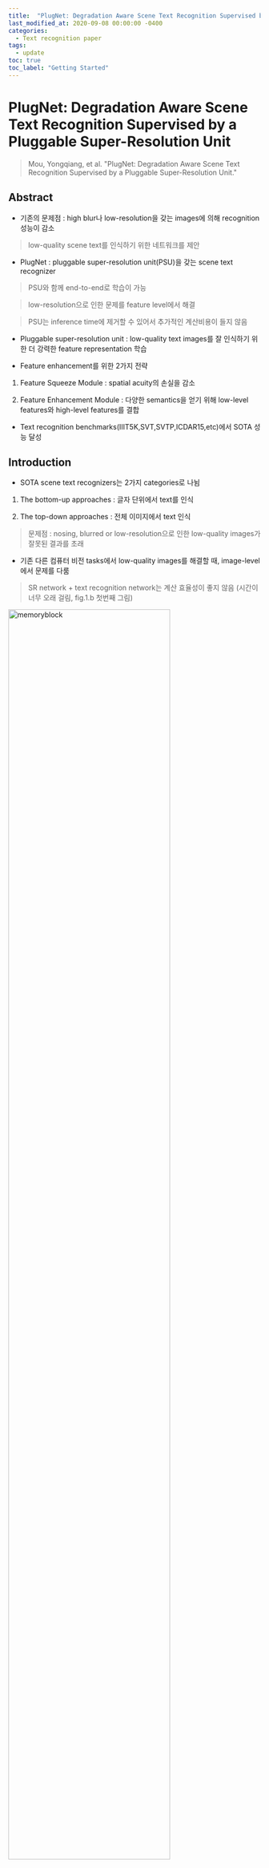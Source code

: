```yaml
---
title:  "PlugNet: Degradation Aware Scene Text Recognition Supervised by a Pluggable Super-Resolution Unit review"
last_modified_at: 2020-09-08 00:00:00 -0400
categories: 
  - Text recognition paper
tags:
  - update
toc: true
toc_label: "Getting Started"
---
```


# PlugNet: Degradation Aware Scene Text Recognition Supervised by a Pluggable Super-Resolution Unit
> Mou, Yongqiang, et al. "PlugNet: Degradation Aware Scene Text Recognition Supervised by a Pluggable Super-Resolution Unit."

## Abstract

* 기존의 문제점 : high blur나 low-resolution을 갖는 images에 의해 recognition 성능이 감소

> low-quality scene text를 인식하기 위한 네트워크를 제안

* PlugNet : pluggable super-resolution unit(PSU)을 갖는 scene text recognizer

> PSU와 함께 end-to-end로 학습이 가능

> low-resolution으로 인한 문제를 feature level에서 해결

> PSU는 inference time에 제거할 수 있어서 추가적인 계산비용이 들지 않음

* Pluggable super-resolution unit : low-quality text images를 잘 인식하기 위한 더 강력한 feature representation 학습

* Feature enhancement를 위한 2가지 전략

1) Feature Squeeze Module : spatial acuity의 손실을 감소

2) Feature Enhancement Module : 다양한 semantics을 얻기 위해 low-level features와 high-level features를 결합

* Text recognition benchmarks(IIIT5K,SVT,SVTP,ICDAR15,etc)에서 SOTA 성능 달성

## Introduction

* SOTA scene text recognizers는 2가지 categories로 나뉨

1) The bottom-up approaches : 글자 단위에서 text를 인식

2) The top-down approaches : 전체 이미지에서 text 인식

> 문제점 : nosing, blurred or low-resolution으로 인한 low-quality images가 잘못된 결과를 초래

* 기존 다른 컴퓨터 비전 tasks에서 low-quality images를 해결할 때, image-level에서 문제를 다룸

> SR network + text recognition network는 계산 효율성이 좋지 않음 (시간이 너무 오래 걸림, fig.1.b 첫번째 그림)

<img src="/assets/img/PlugNet/fig1.PNG" width="80%" height="80%" title="70px" alt="memoryblock">

* * *

* 기존의 방식들과 다르게 feature-level에서 degradation images를 해결함 (fig.1 b 두번째 그림)

* pluggable super-resolution unit과 함께 end-to-end 학습이 가능한 scene text recognizer 제안 (PlugNet)

> 4-parts : rectification network - CNN backbone - recognition network - pluggable super-resolution unit(PSU)

> training stage에서 feature quality를 향상시키기 위해 upsampling layers와 적은 convolution layers로 구성된 light-weight pluggable super-resolution unit을 사용

> inference stage에서 PSU를 제거하기 때문에 추가적인 계산 비용은 들지 않음

* 많은 text recognition framework들이 CNN-LSTM을 사용하여 높은 성능을 보임

> 한계 : CNN은 rotation, shift와 같은 spatial-level issues에서 제한된 성능을 보임

> > spatial acuity(예리함)의 손실로 인해 recognition part와 rectified part 모두 효과적인 학습이 어려움

* 최종 one-dimension vectors에서 더 많은 spatial 정보를 유지하기 위해 Feature Squeeze Module을 제안

* Feature Squeeze Module

> feature resolution을 유지하기 위해 마지막 3개의 blocks에서 down-sampling convolution layers를 제거

> feature maps에서 one-dimension vectors를 생성하기 위해, 하나의 1x1 convolution layer와 하나의 reshape layer 사용

> 모든 datasets에서 상당한 성능향상을 보임

* Featrue Pyramid Networks에서 영감을 얻어, Feature Enhancement Module(FEM) 제안

> low-level에서 high-level로 semantics 정보 결합

* The main contributions

1) end-to-end trainable scene text recognizer(PlugNet)

2) feature squeeze module(FSM)

> CNN-based backbone과 LSTM-based recognition model을 연결시키는 방식을 제공하고, 이는 top-down text recognition 방식을 위한 baseline으로 사용될 수 있음

3) feature enhance module(FEM)

> low-level features와 high-level features를 결합시켜 sharing feature maps을 강화시킴

4) the state-of-the-art performance

## Approach

### 3.1 Overall Framework

<img src="/assets/img/PlugNet/fig2.PNG" width="100%" height="100%" title="70px" alt="memoryblock">

* Rectification Network (fig2.a)

> irregular scene text를 rectication 시키기 위한 네트워크

> Aster(irregular scene text recognition에서 높은 성능)와 동일한 방식을 사용함

> 3-parts : localization network - grid generator - sampler 

> 1) localization network : CNN-based network로 input img에서 n개의 control points로 text의 경계선(borders)을 localize

> 2) grid generator : localization 결과를 활용하고, Thin-Plate-Spline(TPS)를 통해 각 pixel에 대한 transformation matrix를 계산

> 3) sampler : rectifed images를 생성

* Sharing CNN Backbone (fig2.b)

<img src="/assets/img/PlugNet/T1.PNG" width="70%" height="70%" title="70px" alt="memoryblock">

> feature를 추출하기 위해 ResNet-based 구조를 사용

> Aster와 비슷한 구조이지만 더 많은 spatial 정보를 유지하기 위해, 마지막 3개의 CNN blocks에서 down-sampling layers를 제거

* Recognition Part (fig2.d,e)

> ESIR, Aster를 따라서 text recognition을 위해 LSTM-based 방식을 사용 (전체 sequences를 학습)

1) Feature Squeeze Module

> sharing CNN backbone에서 나온 features가 입력으로 들어가고, one-dimension vectors 생성

2) Recognition Head : squence-to-sequence 

> two-layer Bidirectional LSTM(BiLSTM) : 양방향 long-range dependencies를 포착하여 강력한 새로운 sequence H 생성 (input과 동일한 길이), encoder

> two-layer attentional LSTM : sequence H를 output sequence Y로 변형시킴, decoder

* Pluggable ST Unit

> FSM에 의해, sharing CNN backbone이 image resolution을 유지할 수 있기 때문에 네트워크에 PSU를 붙이기 쉬움

> high-level features에서 super-resolution images를 만듦

### 3.2 Pluggable Super-resolution Unit 

* feature-level에서 degradation images를 해결하기 위해 디자인됨

* PSU는 sharing CNN backbone이 degradation images의 features를 더 잘 representation하도록 도움을 줌

* RCAN 구조를 이용하여 PSU를 만듦

* 하나의 Residual Group(RG)를 생성하기 위해 2개의 two Residual Channel Attention Block(RCAB)를 사용

> 2개의 RG는 최종 PSU를 만드는데 사용됨

* inference stage에서 PSU는 제거되기 때문에 추가적인 계산 비용이 들지 않는 것이 장점

### 3.3 Feature Enhancement

* Feature Squeeze Module (fig2.d)

> one-dimension vectors에서 더 많은 resolution 정보를 유지하기 위해 down-sampling convolution layers를 FSM으로 대체

> FSM은 channels을 감소기키기 위한 하나의 1x1 convolution layer와 feature maps에서 one-dimension vectors를 생성하기 위한 하나의 reshape layer로 구성(적은 계산 비용)

* Feature Enhance Module (fig2.b)

> low-level에서 high-level로 features를 결합시킴

> down-sampling layer를 통해 shape을 변형시키고, low-level에서 high-level로 모든 feature maps을 concatenation 수행하여 향상된 feature를 얻음

